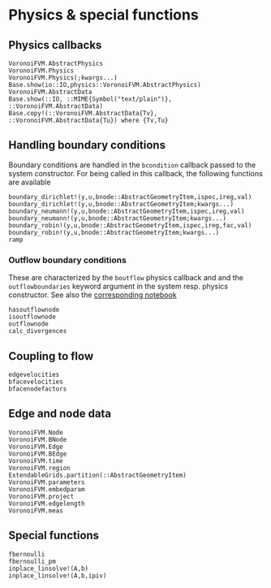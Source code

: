 # Physics & special functions

## Physics callbacks
```@docs
VoronoiFVM.AbstractPhysics
VoronoiFVM.Physics
VoronoiFVM.Physics(;kwargs...)
Base.show(io::IO,physics::VoronoiFVM.AbstractPhysics)
VoronoiFVM.AbstractData
Base.show(::IO, ::MIME{Symbol("text/plain")}, ::VoronoiFVM.AbstractData)
Base.copy!(::VoronoiFVM.AbstractData{Tv}, ::VoronoiFVM.AbstractData{Tu}) where {Tv,Tu}
```
## Handling boundary conditions
Boundary conditions are handled in the  `bcondition` callback passed to the system constructor.
For being called in this callback, the following  functions are available

```@docs
boundary_dirichlet!(y,u,bnode::AbstractGeometryItem,ispec,ireg,val)
boundary_dirichlet!(y,u,bnode::AbstractGeometryItem;kwargs...)
boundary_neumann!(y,u,bnode::AbstractGeometryItem,ispec,ireg,val)
boundary_neumann!(y,u,bnode::AbstractGeometryItem;kwargs...)
boundary_robin!(y,u,bnode::AbstractGeometryItem,ispec,ireg,fac,val)
boundary_robin!(y,u,bnode::AbstractGeometryItem;kwargs...)
ramp
```

### Outflow boundary conditions
These are characterized by the `boutflow` physics callback and 
and the `outflowboundaries` keyword argument in the system
resp. physics constructor. See also the 
[corresponding notebook](https://WIAS-PDELib.github.io/VoronoiFVM.jl/dev/nbhtml/outflow/)

```@docs
hasoutflownode
isoutflownode
outflownode
calc_divergences
```

## Coupling to flow

```@docs
edgevelocities
bfacevelocities
bfacenodefactors
```

## Edge and node data
```@docs
VoronoiFVM.Node
VoronoiFVM.BNode
VoronoiFVM.Edge
VoronoiFVM.BEdge
VoronoiFVM.time
VoronoiFVM.region
ExtendableGrids.partition(::AbstractGeometryItem)
VoronoiFVM.parameters
VoronoiFVM.embedparam
VoronoiFVM.project
VoronoiFVM.edgelength
VoronoiFVM.meas
```

## Special functions
```@docs
fbernoulli
fbernoulli_pm
inplace_linsolve!(A,b)
inplace_linsolve!(A,b,ipiv)
```
